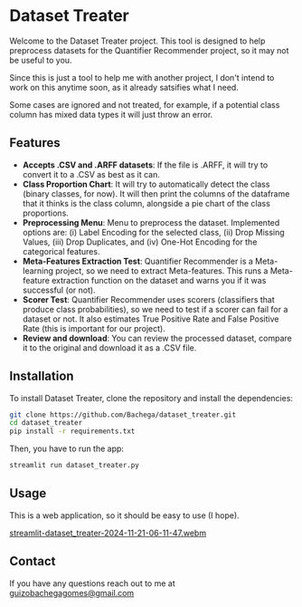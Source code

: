 # Dataset Treater

Welcome to the Dataset Treater project. This tool is designed to help preprocess datasets for the Quantifier Recommender project, so it may not be useful to you.

Since this is just a tool to help me with another project, I don't intend to work on this anytime soon, as it already satsifies what I need.

Some cases are ignored and not treated, for example, if a potential class column has mixed data types it will just throw an error.

## Features

- **Accepts .CSV and .ARFF datasets**: If the file is .ARFF, it will try to convert it to a .CSV as best as it can.
- **Class Proportion Chart**: It will try to automatically detect the class (binary classes, for now). It will then print the columns of the dataframe that it thinks is the class column, alongside a pie chart of the class proportions.
- **Preprocessing Menu**: Menu to preprocess the dataset. Implemented options are: (i) Label Encoding for the selected class, (ii) Drop Missing Values, (iii) Drop Duplicates, and (iv) One-Hot Encoding for the categorical features.
- **Meta-Features Extraction Test**: Quantifier Recommender is a Meta-learning project, so we need to extract Meta-features. This runs a Meta-feature extraction function on the dataset and warns you if it was successful (or not).
- **Scorer Test**: Quantifier Recommender uses scorers (classifiers that produce class probabilities), so we need to test if a scorer can fail for a dataset or not. It also estimates True Positive Rate and False Positive Rate (this is important for our project).
- **Review and download**: You can review the processed dataset, compare it to the original and download it as a .CSV file.

## Installation

To install Dataset Treater, clone the repository and install the dependencies:

```bash
git clone https://github.com/Bachega/dataset_treater.git
cd dataset_treater
pip install -r requirements.txt
```

Then, you have to run the app:

```bash
streamlit run dataset_treater.py
```

## Usage

This is a web application, so it should be easy to use (I hope).

[streamlit-dataset_treater-2024-11-21-06-11-47.webm](https://github.com/user-attachments/assets/92148762-d858-4c04-8759-1692b7c211db)


## Contact

If you have any questions reach out to me at [guizobachegagomes@gmail.com](mailto:guizobachegagomes@gmail.com)